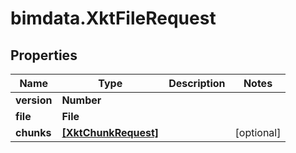 # bimdata.XktFileRequest

## Properties

Name | Type | Description | Notes
------------ | ------------- | ------------- | -------------
**version** | **Number** |  | 
**file** | **File** |  | 
**chunks** | [**[XktChunkRequest]**](XktChunkRequest.md) |  | [optional] 


